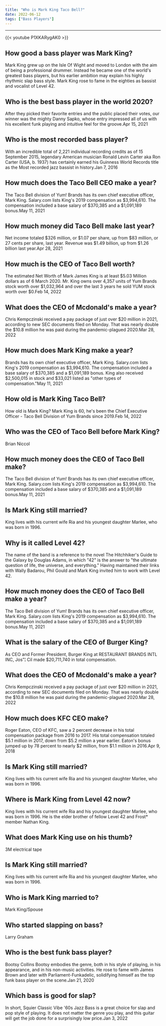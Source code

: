 ```yaml
---
title: "Who is Mark King Taco Bell?"
date: 2022-06-12
tags: ["Bass Players"]
---
```


---
{{< youtube P1XKARygAK0 >}}
## How good a bass player was Mark King?
Mark King grew up on the Isle Of Wight and moved to London with the aim of being a professional drummer. Instead he became one of the world's greatest bass players, but his earlier ambition may explain his highly rhythmic slap bass style. Mark King rose to fame in the eighties as bassist and vocalist of Level 42.

## Who is the best bass player in the world 2020?
After they picked their favorite entries and the public placed their votes, our winner was the mighty Danny Sapko, whose entry impressed all of us with his excellent funk playing and intuitive feel for the groove.Apr 15, 2021

## Who is the most recorded bass player?
With an incredible total of 2,221 individual recording credits as of 15 September 2015, legendary American musician Ronald Levin Carter aka Ron Carter (USA, b. 1937) has certainly earned his Guinness World Records title as the Most recorded jazz bassist in history.Jan 7, 2016

## How much does the Taco Bell CEO make a year?
The Taco Bell division of Yum! Brands has its own chief executive officer, Mark King. Salary.com lists King's 2019 compensation as $3,994,610. The compensation included a base salary of $370,385 and a $1,091,189 bonus.May 11, 2021

## How much money did Taco Bell make last year?
Net income totaled $326 million, or $1.07 per share, up from $83 million, or 27 cents per share, last year. Revenue was $1.49 billion, up from $1.26 billion last year.Apr 28, 2021

## How much is the CEO of Taco Bell worth?
The estimated Net Worth of Mark James King is at least $5.03 Million dollars as of 6 March 2020. Mr. King owns over 4,357 units of Yum Brands stock worth over $1,032,964 and over the last 3 years he sold YUM stock worth over $0.Feb 14, 2022

## What does the CEO of Mcdonald's make a year?
Chris Kempczinski received a pay package of just over $20 million in 2021, according to new SEC documents filed on Monday. That was nearly double the $10.8 million he was paid during the pandemic-plagued 2020.Mar 28, 2022

## How much does Mark King make a year?
Brands has its own chief executive officer, Mark King. Salary.com lists King's 2019 compensation as $3,994,610. The compensation included a base salary of $370,385 and a $1,091,189 bonus. King also received $2,500,015 in stock and $33,021 listed as "other types of compensation."May 11, 2021

## How old is Mark King Taco Bell?
How old is Mark King? Mark King is 60, he's been the Chief Executive Officer - Taco Bell Division of Yum Brands since 2019.Feb 14, 2022

## Who was the CEO of Taco Bell before Mark King?
Brian Niccol

## How much money does the CEO of Taco Bell make?
The Taco Bell division of Yum! Brands has its own chief executive officer, Mark King. Salary.com lists King's 2019 compensation as $3,994,610. The compensation included a base salary of $370,385 and a $1,091,189 bonus.May 11, 2021

## Is Mark King still married?
King lives with his current wife Ria and his youngest daughter Marlee, who was born in 1996.

## Why is it called Level 42?
The name of the band is a reference to the novel The Hitchhiker's Guide to the Galaxy by Douglas Adams, in which "42" is the answer to "the ultimate question of life, the universe, and everything." Having maintained their links with Wally Badarou, Phil Gould and Mark King invited him to work with Level 42.

## How much money does the CEO of Taco Bell make a year?
The Taco Bell division of Yum! Brands has its own chief executive officer, Mark King. Salary.com lists King's 2019 compensation as $3,994,610. The compensation included a base salary of $370,385 and a $1,091,189 bonus.May 11, 2021

## What is the salary of the CEO of Burger King?
As CEO and Former President, Burger King at RESTAURANT BRANDS INTL INC, Jos"¦ Cil made $20,711,740 in total compensation.

## What does the CEO of Mcdonald's make a year?
Chris Kempczinski received a pay package of just over $20 million in 2021, according to new SEC documents filed on Monday. That was nearly double the $10.8 million he was paid during the pandemic-plagued 2020.Mar 28, 2022

## How much does KFC CEO make?
Roger Eaton, CEO of KFC, saw a 2 percent decrease in his total compensation package from 2016 to 2017. His total compensation totaled $5.1 million in 2017, down from $5.2 million a year earlier. Eaton's bonus jumped up by 78 percent to nearly $2 million, from $1.1 million in 2016.Apr 9, 2018

## Is Mark King still married?
King lives with his current wife Ria and his youngest daughter Marlee, who was born in 1996.

## Where is Mark King from Level 42 now?
King lives with his current wife Ria and his youngest daughter Marlee, who was born in 1996. He is the elder brother of fellow Level 42 and Frost* member Nathan King.

## What does Mark King use on his thumb?
3M electrical tape

## Is Mark King still married?
King lives with his current wife Ria and his youngest daughter Marlee, who was born in 1996.

## Who is Mark King married to?
Mark King/Spouse

## Who started slapping on bass?
Larry Graham

## Who is the best funk bass player?
Bootsy Collins Bootsy embodies the genre, both in his style of playing, in his appearance, and in his non-music activities. He rose to fame with James Brown and later with Parliament-Funkadelic, solidifying himself as the top funk bass player on the scene.Jan 21, 2020

## Which bass is good for slap?
In short, Squier Classic Vibe '60s Jazz Bass is a great choice for slap and pop style of playing. It does not matter the genre you play, and this guitar will get the job done for a surprisingly low price.Jan 3, 2022

